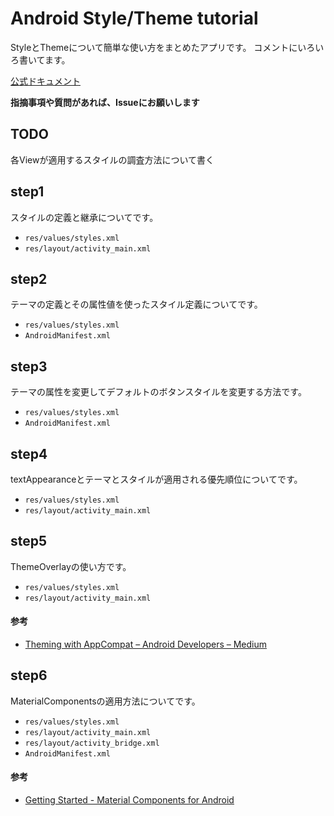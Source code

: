 # Android Style/Theme tutorial

StyleとThemeについて簡単な使い方をまとめたアプリです。
コメントにいろいろ書いてます。

[公式ドキュメント](https://developer.android.com/guide/topics/ui/look-and-feel/themes?hl=en)

**指摘事項や質問があれば、Issueにお願いします**

## TODO

各Viewが適用するスタイルの調査方法について書く

## step1

スタイルの定義と継承についてです。

- `res/values/styles.xml`
- `res/layout/activity_main.xml`

## step2

テーマの定義とその属性値を使ったスタイル定義についてです。

- `res/values/styles.xml`
- `AndroidManifest.xml`

## step3

テーマの属性を変更してデフォルトのボタンスタイルを変更する方法です。

- `res/values/styles.xml`
- `AndroidManifest.xml`

## step4

textAppearanceとテーマとスタイルが適用される優先順位についてです。

- `res/values/styles.xml`
- `res/layout/activity_main.xml`

## step5

ThemeOverlayの使い方です。

- `res/values/styles.xml`
- `res/layout/activity_main.xml`

#### 参考

- [Theming with AppCompat – Android Developers – Medium](https://medium.com/androiddevelopers/theming-with-appcompat-1a292b754b35)

## step6

MaterialComponentsの適用方法についてです。

- `res/values/styles.xml`
- `res/layout/activity_main.xml`
- `res/layout/activity_bridge.xml`
- `AndroidManifest.xml`

#### 参考

- [Getting Started \- Material Components for Android](https://material.io/develop/android/docs/getting-started/)